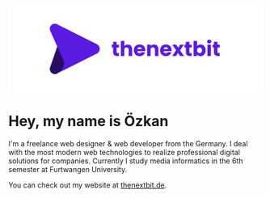 ![thenextbit logo](https://github.com/oezkancodes/oezkancodes/raw/master/assets/logo/thenextbit/logo_white_text.jpg "thenextbit")

# Hey, my name is Özkan

I'm a freelance web designer & web developer from the Germany. I deal with the most modern web technologies to realize professional digital solutions for companies. Currently I study media informatics in the 6th semester at Furtwangen University.

You can check out my website at [thenextbit.de](https://thenextbit.de/en).
